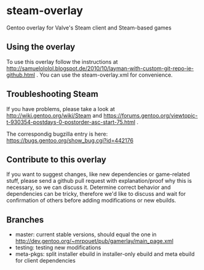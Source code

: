 steam-overlay
=============

Gentoo overlay for Valve's Steam client and Steam-based games

Using the overlay
-----------------

To use this overlay follow the instructions at http://samuelololol.blogspot.de/2010/10/layman-with-custom-git-repo-ie-github.html .
You can use the steam-overlay.xml for convenience.

Troubleshooting Steam
---------------------

If you have problems, please take a look at http://wiki.gentoo.org/wiki/Steam and https://forums.gentoo.org/viewtopic-t-930354-postdays-0-postorder-asc-start-75.html .

The correspondig bugzilla entry is here: https://bugs.gentoo.org/show_bug.cgi?id=442176

Contribute to this overlay
--------------------------

If you want to suggest changes, like new dependencies or game-related stuff, please send a github pull request with explanation/proof why this is necessary, so we can discuss it. Determine correct behavior and dependencies can be tricky, therefore we'd like to discuss and wait for confirmation of others before adding modifications or new ebuilds.

Branches
--------

* master: current stable versions, should equal the one in http://dev.gentoo.org/~mrpouet/pub/gamerlay/main_page.xml
* testing: testing new modifications
* meta-pkgs: split installer ebuild in installer-only ebuild and meta ebuild for client dependencies
